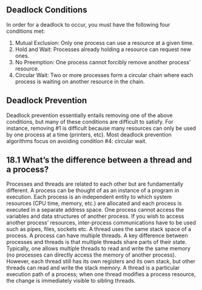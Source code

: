 ## Deadlock Conditions

In order for a deadlock to occur, you must have the following four conditions met:

1. Mutual Exclusion: Only one process can use a resource at a given time.
2. Hold and Wait: Processes already holding a resource can request new ones.
3. No Preemption: One process cannot forcibly remove another process’ resource.
4. Circular Wait: Two or more processes form a circular chain where each process is waiting on another resource in the chain.

## Deadlock Prevention

Deadlock prevention essentially entails removing one of the above conditions, but many of these conditions are difficult to satisfy. For instance, removing #1 is difficult because many resources can only be used by one process at a time (printers, etc). Most deadlock prevention algorithms focus on avoiding condition #4: circular wait.

## 18.1 What’s the difference between a thread and a process?

Processes and threads are related to each other but are fundamentally different.
A process can be thought of as an instance of a program in execution. Each process is an independent entity to which system resources (CPU time, memory, etc.) are allocated and each process is executed in a separate address space. One process cannot access the variables and data structures of another process. If you wish to access another process’ resources, inter-process communications have to be used such as pipes, files, sockets etc.
A thread uses the same stack space of a process. A process can have multiple threads. A key difference between processes and threads is that multiple threads share parts of their state. Typically, one allows multiple threads to read and write the same memory (no processes can directly access the memory of another process). However, each thread still has its own registers and its own stack, but other threads can read and write the stack memory.
A thread is a particular execution path of a process; when one thread modifies a process resource, the change is immediately visible to sibling threads.

